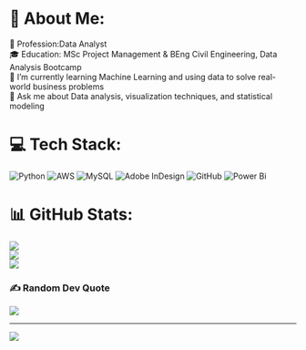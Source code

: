 
# 💫 About Me:
💼 Profession:Data Analyst<br>🎓 Education: MSc Project Management & BEng Civil Engineering, Data Analysis Bootcamp<br>🌱 I’m currently learning  Machine Learning and using data to solve real-world business problems<br>💬 Ask me about Data analysis, visualization techniques, and statistical modeling


# 💻 Tech Stack:
![Python](https://img.shields.io/badge/python-3670A0?style=for-the-badge&logo=python&logoColor=ffdd54) ![AWS](https://img.shields.io/badge/AWS-%23FF9900.svg?style=for-the-badge&logo=amazon-aws&logoColor=white) ![MySQL](https://img.shields.io/badge/mysql-4479A1.svg?style=for-the-badge&logo=mysql&logoColor=white) ![Adobe InDesign](https://img.shields.io/badge/Adobe%20InDesign-49021F?style=for-the-badge&logo=adobeindesign&logoColor=FF3366) ![GitHub](https://img.shields.io/badge/github-%23121011.svg?style=for-the-badge&logo=github&logoColor=white) ![Power Bi](https://img.shields.io/badge/power_bi-F2C811?style=for-the-badge&logo=powerbi&logoColor=black)
# 📊 GitHub Stats:
![](https://github-readme-stats.vercel.app/api?username=mn589&theme=dark&hide_border=false&include_all_commits=false&count_private=false)<br/>
![](https://github-readme-streak-stats.herokuapp.com/?user=mn589&theme=dark&hide_border=false)<br/>
![](https://github-readme-stats.vercel.app/api/top-langs/?username=mn589&theme=dark&hide_border=false&include_all_commits=false&count_private=false&layout=compact)

### ✍️ Random Dev Quote
![](https://quotes-github-readme.vercel.app/api?type=horizontal&theme=radical)

---
[![](https://visitcount.itsvg.in/api?id=mn589&icon=0&color=0)](https://visitcount.itsvg.in)


